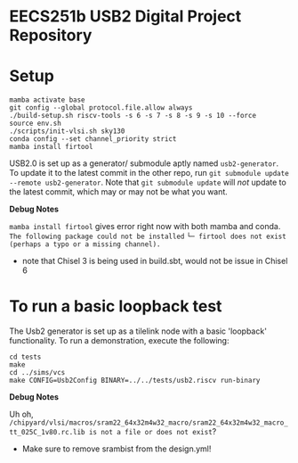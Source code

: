 # EECS251b USB2 Digital Project Repository

# Setup
```
mamba activate base
git config --global protocol.file.allow always
./build-setup.sh riscv-tools -s 6 -s 7 -s 8 -s 9 -s 10 --force
source env.sh
./scripts/init-vlsi.sh sky130
conda config --set channel_priority strict
mamba install firtool
```

USB2.0 is set up as a generator/ submodule aptly named `usb2-generator`.
To update it to the latest commit in the other repo, run `git submodule update --remote usb2-generator`.
Note that `git submodule update` will *not* update to the latest commit, which may or may not be what you want.

**Debug Notes**

``mamba install firtool`` gives error right now with both mamba and conda.
``The following package could not be installed``
``└─ firtool does not exist (perhaps a typo or a missing channel).``
- note that Chisel 3 is being used in build.sbt, would not be issue in Chisel 6

# To run a basic loopback test
The Usb2 generator is set up as a tilelink node with a basic 'loopback' functionality.
To run a demonstration, execute the following:
```
cd tests
make
cd ../sims/vcs
make CONFIG=Usb2Config BINARY=../../tests/usb2.riscv run-binary
```

**Debug Notes**

Uh oh, ``/chipyard/vlsi/macros/sram22_64x32m4w32_macro/sram22_64x32m4w32_macro_tt_025C_1v80.rc.lib is not a file or does not exist``?
- Make sure to remove srambist from the design.yml! 
